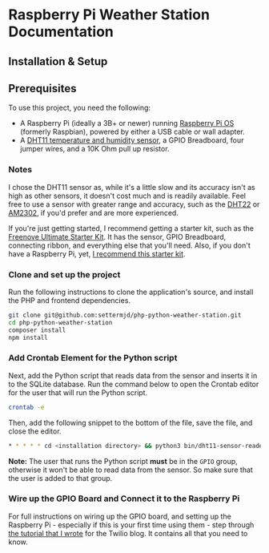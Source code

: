 # Raspberry Pi Weather Station Documentation

## Installation & Setup

## Prerequisites

To use this project, you need the following:

- A Raspberry Pi (ideally a 3B+ or newer) running [Raspberry Pi OS](https://www.raspberrypi.com/software/) (formerly Raspbian), powered by either a USB cable or wall adapter.
- A [DHT11 temperature and humidity sensor](https://learn.adafruit.com/dht), a GPIO Breadboard, four jumper wires, and a 10K Ohm pull up resistor.

### Notes 

I chose the DHT11 sensor as, while it's a little slow and its accuracy isn't as high as other sensors, it doesn't cost much and is readily available. Feel free to use a sensor with greater range and accuracy, such as the [DHT22](http://www.adafruit.com/products/385) or [AM2302](https://www.adafruit.com/product/393), if you'd prefer and are more experienced.

If you're just getting started, I recommend getting a starter kit, such as the [Freenove Ultimate Starter Kit](https://www.amazon.com/Freenove-Raspberry-Processing-Tutorials-Components/dp/B06W54L7B5/ref=asc_df_B06W54L7B5/?tag=googshopde-21&linkCode=df0&hvadid=310638483583&hvpos=&hvnetw=g&hvrand=6600907201633910215&hvpone=&hvptwo=&hvqmt=&hvdev=c&hvdvcmdl=&hvlocint=&hvlocphy=9042616&hvtargid=pla-351541905035&psc=1&th=1&psc=1&tag=&ref=&adgrpid=63367893073&hvpone=&hvptwo=&hvadid=310638483583&hvpos=&hvnetw=g&hvrand=6600907201633910215&hvqmt=&hvdev=c&hvdvcmdl=&hvlocint=&hvlocphy=9042616&hvtargid=pla-351541905035). It has the sensor, GPIO Breadboard, connecting ribbon, and everything else that you'll need. Also, if you don't have a Raspberry Pi, yet, [I recommend this starter kit](https://thepihut.com/collections/featured-products/products/raspberry-pi-starter-kit).

### Clone and set up the project

Run the following instructions to clone the application's source, and install the PHP and frontend dependencies.

```bash
git clone git@github.com:settermjd/php-python-weather-station.git
cd php-python-weather-station
composer install
npm install
```

### Add Crontab Element for the Python script

Next, add the Python script that reads data from the sensor and inserts it in to the SQLite database. Run the command below to open the Crontab editor for the user that will run the Python script.

```bash
crontab -e
```

Then, add the following snippet to the bottom of the file, save the file, and close the editor.

```bash
* * * * * cd <installation directory> && python3 bin/dht11-sensor-reader.py
```

**Note:** The user that runs the Python script **must** be in the `GPIO` group, otherwise it won't be able to read data from the sensor. So make sure that the user is added to that group.

### Wire up the GPIO Board and Connect it to the Raspberry Pi

For full instructions on wiring up the GPIO board, and setting up the Raspberry Pi - especially if this is your first time using them - step through [the tutorial that I wrote](https://www.twilio.com/blog/build-weather-station-with-php-python-raspberry-pi) for the Twilio blog.
It contains all that you need to know.